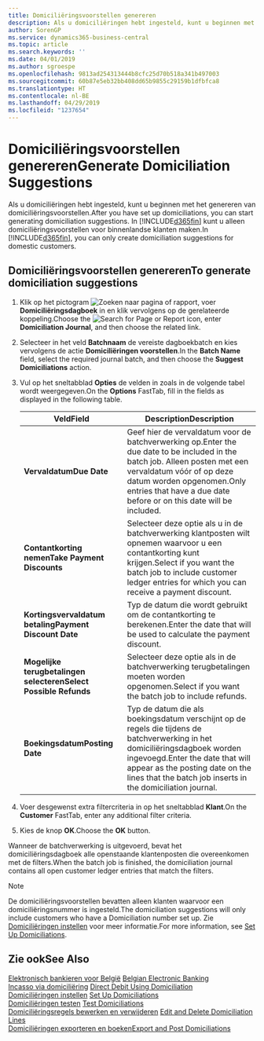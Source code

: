 ```yaml
---
title: Domiciliëringsvoorstellen genereren
description: Als u domiciliëringen hebt ingesteld, kunt u beginnen met het genereren van domiciliëringsvoorstellen. U kunt alleen domiciliëringsvoorstellen voor binnenlandse klanten maken.
author: SorenGP
ms.service: dynamics365-business-central
ms.topic: article
ms.search.keywords: ''
ms.date: 04/01/2019
ms.author: sgroespe
ms.openlocfilehash: 9813ad254313444b8cfc25d70b518a341b497003
ms.sourcegitcommit: 60b87e5eb32bb408dd65b9855c29159b1dfbfca8
ms.translationtype: HT
ms.contentlocale: nl-BE
ms.lasthandoff: 04/29/2019
ms.locfileid: "1237654"
---
```

# <a name="generate-domiciliation-suggestions"></a><span data-ttu-id="d2d8f-104">Domiciliëringsvoorstellen genereren</span><span class="sxs-lookup"><span data-stu-id="d2d8f-104">Generate Domiciliation Suggestions</span></span>
<span data-ttu-id="d2d8f-105">Als u domiciliëringen hebt ingesteld, kunt u beginnen met het genereren van domiciliëringsvoorstellen.</span><span class="sxs-lookup"><span data-stu-id="d2d8f-105">After you have set up domiciliations, you can start generating domiciliation suggestions.</span></span> <span data-ttu-id="d2d8f-106">In [!INCLUDE[d365fin](../../includes/d365fin_md.md)] kunt u alleen domiciliëringsvoorstellen voor binnenlandse klanten maken.</span><span class="sxs-lookup"><span data-stu-id="d2d8f-106">In [!INCLUDE[d365fin](../../includes/d365fin_md.md)], you can only create domiciliation suggestions for domestic customers.</span></span>  

## <a name="to-generate-domiciliation-suggestions"></a><span data-ttu-id="d2d8f-107">Domiciliëringsvoorstellen genereren</span><span class="sxs-lookup"><span data-stu-id="d2d8f-107">To generate domiciliation suggestions</span></span>  

1.  <span data-ttu-id="d2d8f-108">Klik op het pictogram ![Zoeken naar pagina of rapport](../../media/ui-search/search_small.png "pictogram Zoeken naar pagina of rapport"), voer **Domiciliëringsdagboek** in en klik vervolgens op de gerelateerde koppeling.</span><span class="sxs-lookup"><span data-stu-id="d2d8f-108">Choose the ![Search for Page or Report](../../media/ui-search/search_small.png "Search for Page or Report icon") icon, enter **Domiciliation Journal**, and then choose the related link.</span></span>  
2.  <span data-ttu-id="d2d8f-109">Selecteer in het veld **Batchnaam** de vereiste dagboekbatch en kies vervolgens de actie **Domiciliëringen voorstellen**.</span><span class="sxs-lookup"><span data-stu-id="d2d8f-109">In the **Batch Name** field, select the required journal batch, and then choose the **Suggest Domiciliations** action.</span></span>  
3.  <span data-ttu-id="d2d8f-110">Vul op het sneltabblad **Opties** de velden in zoals in de volgende tabel wordt weergegeven.</span><span class="sxs-lookup"><span data-stu-id="d2d8f-110">On the **Options** FastTab, fill in the fields as displayed in the following table.</span></span>  

    |<span data-ttu-id="d2d8f-111">Veld</span><span class="sxs-lookup"><span data-stu-id="d2d8f-111">Field</span></span>|<span data-ttu-id="d2d8f-112">Description</span><span class="sxs-lookup"><span data-stu-id="d2d8f-112">Description</span></span>|  
    |---------------------------------|---------------------------------------|  
    |<span data-ttu-id="d2d8f-113">**Vervaldatum**</span><span class="sxs-lookup"><span data-stu-id="d2d8f-113">**Due Date**</span></span>|<span data-ttu-id="d2d8f-114">Geef hier de vervaldatum voor de batchverwerking op.</span><span class="sxs-lookup"><span data-stu-id="d2d8f-114">Enter the due date to be included in the batch job.</span></span> <span data-ttu-id="d2d8f-115">Alleen posten met een vervaldatum vóór of op deze datum worden opgenomen.</span><span class="sxs-lookup"><span data-stu-id="d2d8f-115">Only entries that have a due date before or on this date will be included.</span></span>|  
    |<span data-ttu-id="d2d8f-116">**Contantkorting nemen**</span><span class="sxs-lookup"><span data-stu-id="d2d8f-116">**Take Payment Discounts**</span></span>|<span data-ttu-id="d2d8f-117">Selecteer deze optie als u in de batchverwerking klantposten wilt opnemen waarvoor u een contantkorting kunt krijgen.</span><span class="sxs-lookup"><span data-stu-id="d2d8f-117">Select if you want the batch job to include customer ledger entries for which you can receive a payment discount.</span></span>|  
    |<span data-ttu-id="d2d8f-118">**Kortingsvervaldatum betaling**</span><span class="sxs-lookup"><span data-stu-id="d2d8f-118">**Payment Discount Date**</span></span>|<span data-ttu-id="d2d8f-119">Typ de datum die wordt gebruikt om de contantkorting te berekenen.</span><span class="sxs-lookup"><span data-stu-id="d2d8f-119">Enter the date that will be used to calculate the payment discount.</span></span>|  
    |<span data-ttu-id="d2d8f-120">**Mogelijke terugbetalingen selecteren**</span><span class="sxs-lookup"><span data-stu-id="d2d8f-120">**Select Possible Refunds**</span></span>|<span data-ttu-id="d2d8f-121">Selecteer deze optie als in de batchverwerking terugbetalingen moeten worden opgenomen.</span><span class="sxs-lookup"><span data-stu-id="d2d8f-121">Select if you want the batch job to include refunds.</span></span>|  
    |<span data-ttu-id="d2d8f-122">**Boekingsdatum**</span><span class="sxs-lookup"><span data-stu-id="d2d8f-122">**Posting Date**</span></span>|<span data-ttu-id="d2d8f-123">Typ de datum die als boekingsdatum verschijnt op de regels die tijdens de batchverwerking in het domiciliëringsdagboek worden ingevoegd.</span><span class="sxs-lookup"><span data-stu-id="d2d8f-123">Enter the date that will appear as the posting date on the lines that the batch job inserts in the domiciliation journal.</span></span>|  

4.  <span data-ttu-id="d2d8f-124">Voer desgewenst extra filtercriteria in op het sneltabblad **Klant**.</span><span class="sxs-lookup"><span data-stu-id="d2d8f-124">On the **Customer** FastTab, enter any additional filter criteria.</span></span>  
5.  <span data-ttu-id="d2d8f-125">Kies de knop **OK**.</span><span class="sxs-lookup"><span data-stu-id="d2d8f-125">Choose the **OK** button.</span></span>  

<span data-ttu-id="d2d8f-126">Wanneer de batchverwerking is uitgevoerd, bevat het domiciliëringsdagboek alle openstaande klantenposten die overeenkomen met de filters.</span><span class="sxs-lookup"><span data-stu-id="d2d8f-126">When the batch job is finished, the domiciliation journal contains all open customer ledger entries that match the filters.</span></span>  

> [!NOTE]  
>  <span data-ttu-id="d2d8f-127">De domiciliëringsvoorstellen bevatten alleen klanten waarvoor een domiciliëringsnummer is ingesteld.</span><span class="sxs-lookup"><span data-stu-id="d2d8f-127">The domiciliation suggestions will only include customers who have a Domiciliation number set up.</span></span> <span data-ttu-id="d2d8f-128">Zie [Domiciliëringen instellen](how-to-set-up-domiciliations.md) voor meer informatie.</span><span class="sxs-lookup"><span data-stu-id="d2d8f-128">For more information, see [Set Up Domiciliations](how-to-set-up-domiciliations.md).</span></span>  

## <a name="see-also"></a><span data-ttu-id="d2d8f-129">Zie ook</span><span class="sxs-lookup"><span data-stu-id="d2d8f-129">See Also</span></span>  
 <span data-ttu-id="d2d8f-130">[Elektronisch bankieren voor België](belgian-electronic-banking.md) </span><span class="sxs-lookup"><span data-stu-id="d2d8f-130">[Belgian Electronic Banking](belgian-electronic-banking.md) </span></span>  
 <span data-ttu-id="d2d8f-131">[Incasso via domiciliëring](direct-debit-using-domiciliation.md) </span><span class="sxs-lookup"><span data-stu-id="d2d8f-131">[Direct Debit Using Domiciliation](direct-debit-using-domiciliation.md) </span></span>  
 <span data-ttu-id="d2d8f-132">[Domiciliëringen instellen](how-to-set-up-domiciliations.md) </span><span class="sxs-lookup"><span data-stu-id="d2d8f-132">[Set Up Domiciliations](how-to-set-up-domiciliations.md) </span></span>  
 <span data-ttu-id="d2d8f-133">[Domiciliëringen testen](how-to-test-domiciliations.md) </span><span class="sxs-lookup"><span data-stu-id="d2d8f-133">[Test Domiciliations](how-to-test-domiciliations.md) </span></span>  
 <span data-ttu-id="d2d8f-134">[Domiciliëringsregels bewerken en verwijderen](how-to-edit-and-delete-domiciliation-lines.md) </span><span class="sxs-lookup"><span data-stu-id="d2d8f-134">[Edit and Delete Domiciliation Lines](how-to-edit-and-delete-domiciliation-lines.md) </span></span>  
 [<span data-ttu-id="d2d8f-135">Domiciliëringen exporteren en boeken</span><span class="sxs-lookup"><span data-stu-id="d2d8f-135">Export and Post Domiciliations</span></span>](how-to-export-and-post-domiciliations.md)
